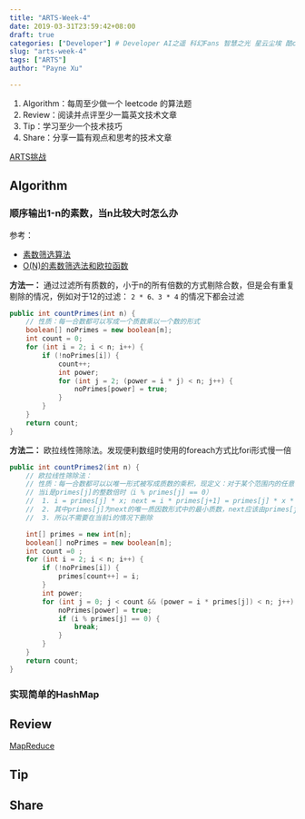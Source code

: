 ```yaml
---
title: "ARTS-Week-4"
date: 2019-03-31T23:59:42+08:00
draft: true
categories: ["Developer"] # Developer AI之遥 科幻Fans 智慧之光 星云尘埃 酷cool玩
slug: "arts-week-4"
tags: ["ARTS"]
author: "Payne Xu"

---
```


1. Algorithm：每周至少做一个 leetcode 的算法题
2. Review：阅读并点评至少一篇英文技术文章
3. Tip：学习至少一个技术技巧
4. Share：分享一篇有观点和思考的技术文章

[ARTS挑战](https://www.zhihu.com/question/301150832)

## Algorithm

### 顺序输出1-n的素数，当n比较大时怎么办

参考：

- [素数筛选算法](https://cloud.tencent.com/developer/article/1173783)
- [O(N)的素数筛选法和欧拉函数](https://blog.csdn.net/Dream_you_to_life/article/details/43883367)

**方法一：** 通过过滤所有质数的，小于n的所有倍数的方式剔除合数，但是会有重复剔除的情况，例如对于12的过滤： `2 * 6、3 * 4` 的情况下都会过滤

```java
public int countPrimes(int n) {
    // 性质：每一合数都可以写成一个质数乘以一个数的形式
    boolean[] noPrimes = new boolean[n];
    int count = 0;
    for (int i = 2; i < n; i++) {
        if (!noPrimes[i]) {
            count++;
            int power;
            for (int j = 2; (power = i * j) < n; j++) {
                noPrimes[power] = true;
            }
        }
    }
    return count;
}
```

**方法二：** 欧拉线性筛除法。发现便利数组时使用的foreach方式比fori形式慢一倍

```java
public int countPrimes2(int n) {
    // 欧拉线性筛除法：
    // 性质：每一合数都可以以唯一形式被写成质数的乘积，现定义：对于某个范围内的任意合数，只能由其最小的质因子将其从表中删除
    // 当i是primes[j]的整数倍时（i % primes[j] == 0）
    //  1. i = primes[j] * x; next = i * primes[j+1] = primes[j] * x * primes[j+1],
    //  2. 其中primes[j]为next的唯一质因数形式中的最小质数，next应该由primes[j]*y时被筛除，其中i<y<(n/primes[j])
    //  3. 所以不需要在当前i的情况下删除

    int[] primes = new int[n];
    boolean[] noPrimes = new boolean[n];
    int count =0 ;
    for (int i = 2; i < n; i++) {
        if (!noPrimes[i]) {
            primes[count++] = i;
        }
        int power;
        for (int j = 0; j < count && (power = i * primes[j]) < n; j++) {
            noPrimes[power] = true;
            if (i % primes[j] == 0) {
                break;
            }
        }
    }
    return count;
}
```

### 实现简单的HashMap



## Review

[MapReduce](https://research.google.com/archive/mapreduce-osdi04.pdf)

## Tip


## Share
